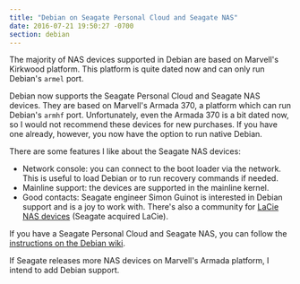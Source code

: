 ```yaml
---
title: "Debian on Seagate Personal Cloud and Seagate NAS"
date: 2016-07-21 19:50:27 -0700
section: debian
---
```


The majority of NAS devices supported in Debian are based on Marvell's
Kirkwood platform.  This platform is quite dated now and can only run
Debian's `armel` port.

Debian now supports the Seagate Personal Cloud and Seagate NAS devices.
They are based on Marvell's Armada 370, a platform which can run
Debian's `armhf` port.  Unfortunately, even the Armada 370 is a bit
dated now, so I would not recommend these devices for new purchases.
If you have one already, however, you now have the option to run native
Debian.

There are some features I like about the Seagate NAS devices:

* Network console: you can connect to the boot loader via the network.
This is useful to load Debian or to run recovery commands if needed.
* Mainline support: the devices are supported in the mainline kernel.
* Good contacts: Seagate engineer Simon Guinot is interested in Debian
support and is a joy to work with.  There's also a community for [LaCie
NAS devices](http://lacie-nas.org/) (Seagate acquired LaCie).

If you have a Seagate Personal Cloud and Seagate NAS, you can follow the
[instructions on the Debian
wiki](https://wiki.debian.org/InstallingDebianOn/Seagate/PersonalCloud).

If Seagate releases more NAS devices on Marvell's Armada platform, I
intend to add Debian support.

